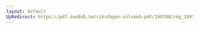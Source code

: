 ```yaml
---
layout: default
UpRedirect: https://pdf.swedeb.se/riksdagen-volumeG-pdf/199798/reg_199798/reg_199798_0448.pdf
---
```


